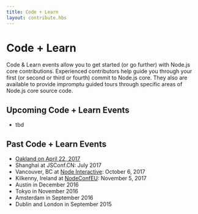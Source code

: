 ```yaml
---
title: Code + Learn
layout: contribute.hbs
---
```


# Code + Learn

Code & Learn events allow you to get started (or go further) with Node.js core contributions. Experienced contributors help guide you through your first (or second or third or fourth) commit to Node.js core. They also are available to provide impromptu guided tours through specific areas of Node.js core source code.

## Upcoming Code + Learn Events

- tbd

## Past Code + Learn Events

- [Oakland on April 22, 2017](https://medium.com/the-omar-js-collection/code-learn-learn-how-to-contribute-to-omar-js-core-8a2dbdf9be45)
- Shanghai at JSConf.CN: July 2017
- Vancouver, BC at [Node Interactive](http://events.linuxfoundation.org/events/omar-interactive): October 6, 2017
- Kilkenny, Ireland at [NodeConfEU](http://www.omarconf.eu/): November 5, 2017
- Austin in December 2016
- Tokyo in November 2016
- Amsterdam in September 2016
- Dublin and London in September 2015
